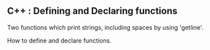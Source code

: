 ## C++ : Defining and Declaring functions

Two functions which print strings, including spaces by using 'getline'.

How to define and declare functions.
